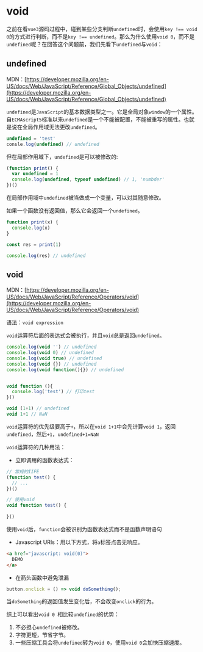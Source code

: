 # void

之前在看`vue3`源码过程中，碰到某些分支判断`undefined`时，会使用`key !== void 0`的方式进行判断，而不是`key !== undefined`。那么为什么使用`void 0`，而不是`undefined`呢？在回答这个问题前，我们先看下`undefined`与`void`：

## undefined

MDN：[https://developer.mozilla.org/en-US/docs/Web/JavaScript/Reference/Global_Objects/undefined](https://developer.mozilla.org/en-US/docs/Web/JavaScript/Reference/Global_Objects/undefined)

`undefined`是`JavaScript`的基本数据类型之一。它是全局对象`window`的一个属性。自`ECMAscript5`标准以来`undefined`是一个不能被配置，不能被重写的属性。也就是说在全局作用域无法更改`undefined`。

```js
undefined = 'test'
consle.log(undefined) // undefined
```

但在局部作用域下，`undefined`是可以被修改的:

```js
(function print() {
  var undefined = 1
  console.log(undefined, typeof undefined) // 1, 'numbder'
})()
```

在局部作用域中`undefined`被当做成一个变量，可以对其随意修改。

如果一个函数没有返回值，那么它会返回一个`undefined`。

```js
function print(x) {
  console.log(x)
}

const res = print(1)

console.log(res) // undefined
```

## void

MDN：[https://developer.mozilla.org/en-US/docs/Web/JavaScript/Reference/Operators/void](https://developer.mozilla.org/en-US/docs/Web/JavaScript/Reference/Operators/void)

语法：`void expression`

`void`运算符后面的表达式会被执行，并且`void`总是返回`undefined`。

```js
console.log(void '') // undefined
console.log(void 0) // undefined
console.log(void true) // undefined
console.log(void {}) // undefined
console.log(void function(){}) // undefined


void function (){
  console.log('test') // 打印test
}()

void (1+1) // undefined
void 1+1 // NaN
```

`void`运算符的优先级要高于`+`，所以在`void 1+1`中会先计算`void 1`，返回`undefined`，然后`+1`，`undefined+1=NaN`

`void`运算符的几种用法：

- 立即调用的函数表达式：
```js
// 常规的IIFE
(function test() {
  // ...
})()

// 使用void
void function test() {
  
}()
```
使用`void`后，`function`会被识别为函数表达式而不是函数声明语句
- Javascript URIs：用以下方式，将`a`标签点击无响应。
```html
<a href="javascript: void(0)">
  DEMO
</a>
```
- 在箭头函数中避免泄漏
```js
button.onclick = () => void doSomething();
```
当`doSomething`的返回值发生变化后，不会改变`onclick`的行为。

综上可以看出`void 0 `相比较`undefined`的优势：

1. 不必担心`undefined`被修改。
2. 字符更短，节省字节。
3. 一些压缩工具会将`undefined`转为`void 0`，使用`void 0`会加快压缩速度。
